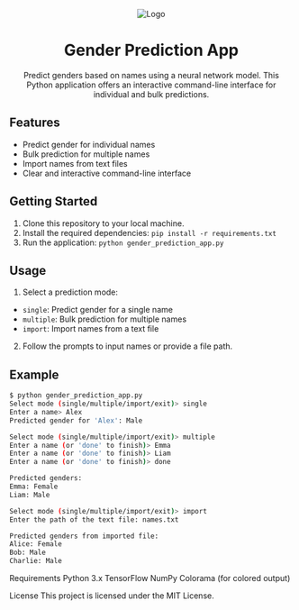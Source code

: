 <!-- Logo -->
<p align="center">
  <img src="logo.png" alt="Logo">
</p>

<!-- Title -->
<h1 align="center">Gender Prediction App</h1>

<!-- Description -->
<p align="center">
  Predict genders based on names using a neural network model. This Python application offers an interactive command-line interface for individual and bulk predictions.
</p>

<!-- Features -->
## Features

- Predict gender for individual names
- Bulk prediction for multiple names
- Import names from text files
- Clear and interactive command-line interface

<!-- Getting Started -->
## Getting Started

1. Clone this repository to your local machine.
2. Install the required dependencies: `pip install -r requirements.txt`
3. Run the application: `python gender_prediction_app.py`


<!-- Usage -->
## Usage

1. Select a prediction mode:
- `single`: Predict gender for a single name
- `multiple`: Bulk prediction for multiple names
- `import`: Import names from a text file

2. Follow the prompts to input names or provide a file path.

<!-- Example -->
## Example

```bash
$ python gender_prediction_app.py
Select mode (single/multiple/import/exit)> single
Enter a name> Alex
Predicted gender for 'Alex': Male

Select mode (single/multiple/import/exit)> multiple
Enter a name (or 'done' to finish)> Emma
Enter a name (or 'done' to finish)> Liam
Enter a name (or 'done' to finish)> done

Predicted genders:
Emma: Female
Liam: Male

Select mode (single/multiple/import/exit)> import
Enter the path of the text file: names.txt

Predicted genders from imported file:
Alice: Female
Bob: Male
Charlie: Male
```

<!-- Requirements -->
Requirements
Python 3.x
TensorFlow
NumPy
Colorama (for colored output)
<!-- License -->
License
This project is licensed under the MIT License.

<!-- Footer -->

